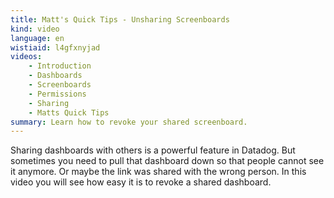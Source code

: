 ```yaml
---
title: Matt's Quick Tips - Unsharing Screenboards
kind: video
language: en
wistiaid: l4gfxnyjad
videos:
    - Introduction
    - Dashboards
    - Screenboards
    - Permissions
    - Sharing
    - Matts Quick Tips
summary: Learn how to revoke your shared screenboard.
---
```


Sharing dashboards with others is a powerful feature in Datadog. But sometimes you need to pull that dashboard down so that people cannot see it anymore. Or maybe the link was shared with the wrong person. In this video you will see how easy it is to revoke a shared dashboard.
